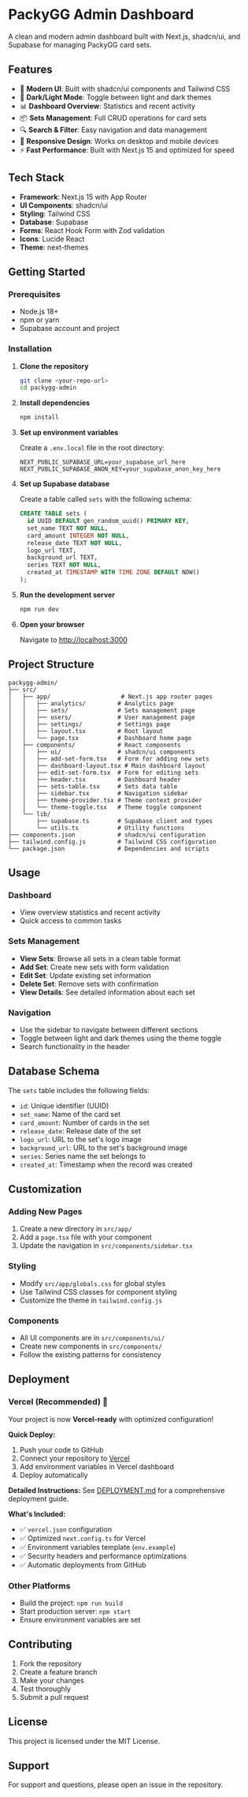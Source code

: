 # PackyGG Admin Dashboard

A clean and modern admin dashboard built with Next.js, shadcn/ui, and Supabase for managing PackyGG card sets.

## Features

- 🎨 **Modern UI**: Built with shadcn/ui components and Tailwind CSS
- 🌙 **Dark/Light Mode**: Toggle between light and dark themes
- 📊 **Dashboard Overview**: Statistics and recent activity
- 📦 **Sets Management**: Full CRUD operations for card sets
- 🔍 **Search & Filter**: Easy navigation and data management
- 📱 **Responsive Design**: Works on desktop and mobile devices
- ⚡ **Fast Performance**: Built with Next.js 15 and optimized for speed

## Tech Stack

- **Framework**: Next.js 15 with App Router
- **UI Components**: shadcn/ui
- **Styling**: Tailwind CSS
- **Database**: Supabase
- **Forms**: React Hook Form with Zod validation
- **Icons**: Lucide React
- **Theme**: next-themes

## Getting Started

### Prerequisites

- Node.js 18+ 
- npm or yarn
- Supabase account and project

### Installation

1. **Clone the repository**
   ```bash
   git clone <your-repo-url>
   cd packygg-admin
   ```

2. **Install dependencies**
   ```bash
   npm install
   ```

3. **Set up environment variables**
   
   Create a `.env.local` file in the root directory:
   ```env
   NEXT_PUBLIC_SUPABASE_URL=your_supabase_url_here
   NEXT_PUBLIC_SUPABASE_ANON_KEY=your_supabase_anon_key_here
   ```

4. **Set up Supabase database**
   
   Create a table called `sets` with the following schema:
   ```sql
   CREATE TABLE sets (
     id UUID DEFAULT gen_random_uuid() PRIMARY KEY,
     set_name TEXT NOT NULL,
     card_amount INTEGER NOT NULL,
     release_date TEXT NOT NULL,
     logo_url TEXT,
     background_url TEXT,
     series TEXT NOT NULL,
     created_at TIMESTAMP WITH TIME ZONE DEFAULT NOW()
   );
   ```

5. **Run the development server**
   ```bash
   npm run dev
   ```

6. **Open your browser**
   
   Navigate to [http://localhost:3000](http://localhost:3000)

## Project Structure

```
packygg-admin/
├── src/
│   ├── app/                    # Next.js app router pages
│   │   ├── analytics/         # Analytics page
│   │   ├── sets/              # Sets management page
│   │   ├── users/             # User management page
│   │   ├── settings/          # Settings page
│   │   ├── layout.tsx         # Root layout
│   │   └── page.tsx           # Dashboard home page
│   ├── components/            # React components
│   │   ├── ui/                # shadcn/ui components
│   │   ├── add-set-form.tsx   # Form for adding new sets
│   │   ├── dashboard-layout.tsx # Main dashboard layout
│   │   ├── edit-set-form.tsx  # Form for editing sets
│   │   ├── header.tsx         # Dashboard header
│   │   ├── sets-table.tsx     # Sets data table
│   │   ├── sidebar.tsx        # Navigation sidebar
│   │   ├── theme-provider.tsx # Theme context provider
│   │   └── theme-toggle.tsx   # Theme toggle component
│   └── lib/
│       ├── supabase.ts        # Supabase client and types
│       └── utils.ts           # Utility functions
├── components.json            # shadcn/ui configuration
├── tailwind.config.js         # Tailwind CSS configuration
└── package.json               # Dependencies and scripts
```

## Usage

### Dashboard
- View overview statistics and recent activity
- Quick access to common tasks

### Sets Management
- **View Sets**: Browse all sets in a clean table format
- **Add Set**: Create new sets with form validation
- **Edit Set**: Update existing set information
- **Delete Set**: Remove sets with confirmation
- **View Details**: See detailed information about each set

### Navigation
- Use the sidebar to navigate between different sections
- Toggle between light and dark themes using the theme toggle
- Search functionality in the header

## Database Schema

The `sets` table includes the following fields:

- `id`: Unique identifier (UUID)
- `set_name`: Name of the card set
- `card_amount`: Number of cards in the set
- `release_date`: Release date of the set
- `logo_url`: URL to the set's logo image
- `background_url`: URL to the set's background image
- `series`: Series name the set belongs to
- `created_at`: Timestamp when the record was created

## Customization

### Adding New Pages
1. Create a new directory in `src/app/`
2. Add a `page.tsx` file with your component
3. Update the navigation in `src/components/sidebar.tsx`

### Styling
- Modify `src/app/globals.css` for global styles
- Use Tailwind CSS classes for component styling
- Customize the theme in `tailwind.config.js`

### Components
- All UI components are in `src/components/ui/`
- Create new components in `src/components/`
- Follow the existing patterns for consistency

## Deployment

### Vercel (Recommended) 🚀

Your project is now **Vercel-ready** with optimized configuration! 

**Quick Deploy:**
1. Push your code to GitHub
2. Connect your repository to [Vercel](https://vercel.com)
3. Add environment variables in Vercel dashboard
4. Deploy automatically

**Detailed Instructions:**
See [DEPLOYMENT.md](./DEPLOYMENT.md) for a comprehensive deployment guide.

**What's Included:**
- ✅ `vercel.json` configuration
- ✅ Optimized `next.config.ts` for Vercel
- ✅ Environment variables template (`env.example`)
- ✅ Security headers and performance optimizations
- ✅ Automatic deployments from GitHub

### Other Platforms
- Build the project: `npm run build`
- Start production server: `npm start`
- Ensure environment variables are set

## Contributing

1. Fork the repository
2. Create a feature branch
3. Make your changes
4. Test thoroughly
5. Submit a pull request

## License

This project is licensed under the MIT License.

## Support

For support and questions, please open an issue in the repository.